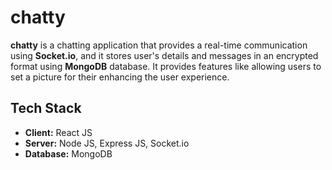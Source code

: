 # chatty 

**chatty** is a chatting application that provides a real-time communication using **Socket.io**, and it stores user's details and messages in an encrypted format using **MongoDB** database. It provides features like allowing users to set a picture for their enhancing the user experience.

## Tech Stack

- **Client:** React JS  
- **Server:** Node JS, Express JS, Socket.io  
- **Database:** MongoDB
